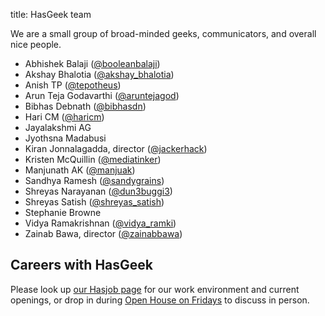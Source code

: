 title: HasGeek team

We are a small group of broad-minded geeks, communicators, and overall nice people.

* Abhishek Balaji ([@booleanbalaji](https://twitter.com/booleanbalaji))
* Akshay Bhalotia ([@akshay_bhalotia](https://twitter.com/akshay_bhalotia))
* Anish TP ([@tepotheus](https://twitter.com/tepotheus))
* Arun Teja Godavarthi ([@aruntejagod](https://twitter.com/aruntejagod))
* Bibhas Debnath ([@bibhasdn](https://twitter.com/bibhasdn))
* Hari CM ([@haricm](http://twitter.com/haricm))
* Jayalakshmi AG
* Jyothsna Madabusi
* Kiran Jonnalagadda, director ([@jackerhack](https://twitter.com/jackerhack))
* Kristen McQuillin ([@mediatinker](https://twitter.com/mediatinker))
* Manjunath AK ([@manjuak](https://twitter.com/manjuak))
* Sandhya Ramesh ([@sandygrains](https://twitter.com/sandygrains))
* Shreyas Narayanan ([@dun3buggi3](https://twitter.com/dun3buggi3))
* Shreyas Satish ([@shreyas_satish](https://twitter.com/shreyas_satish))
* Stephanie Browne
* Vidya Ramakrishnan ([@vidya_ramki](https://twitter.com/vidya_ramki))
* Zainab Bawa, director ([@zainabbawa](https://twitter.com/zainabbawa))

## Careers with HasGeek
Please look up [our Hasjob page](https://hasjob.co/hasgeek.com) for our work environment and current openings, or drop in during [Open House on Fridays](contact) to discuss in person.
